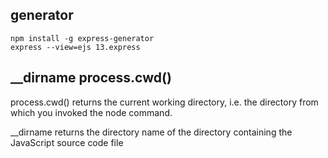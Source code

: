 ## generator

```
npm install -g express-generator
express --view=ejs 13.express
```

## __dirname process.cwd()

process.cwd() returns the current working directory,
i.e. the directory from which you invoked the node command.

__dirname returns the directory name of the directory containing the JavaScript source code file
